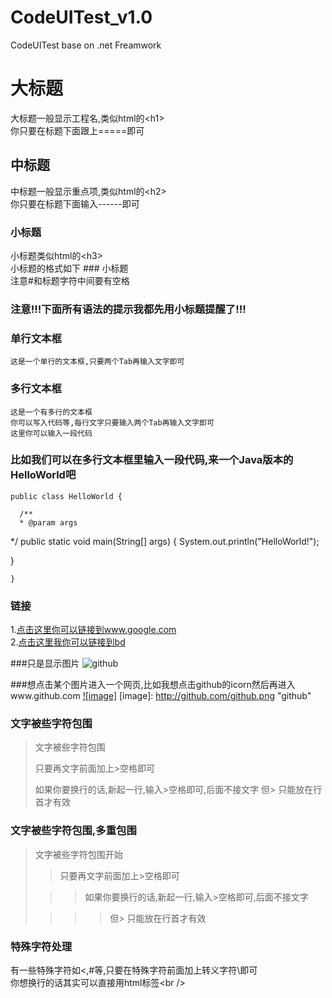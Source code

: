 CodeUITest_v1.0
===============
CodeUITest base on .net Freamwork


大标题
===================================
  大标题一般显示工程名,类似html的\<h1\><br />
  你只要在标题下面跟上=====即可

  
中标题
-----------------------------------
  中标题一般显示重点项,类似html的\<h2\><br />
  你只要在标题下面输入------即可
  
### 小标题
  小标题类似html的\<h3\><br />
  小标题的格式如下 ### 小标题<br />
  注意#和标题字符中间要有空格

### 注意!!!下面所有语法的提示我都先用小标题提醒了!!! 

### 单行文本框
    这是一个单行的文本框,只要两个Tab再输入文字即可
        
### 多行文本框  
    这是一个有多行的文本框
    你可以写入代码等,每行文字只要输入两个Tab再输入文字即可
    这里你可以输入一段代码

### 比如我们可以在多行文本框里输入一段代码,来一个Java版本的HelloWorld吧
    public class HelloWorld {

      /**
      * @param args
   */
   public static void main(String[] args) {
   System.out.println("HelloWorld!");

   }

    }
### 链接
1.[点击这里你可以链接到www.google.com](http://www.google.com)<br />
2.[点击这里我你可以链接到bd](http://www.baidu.com)<br />

###只是显示图片
![github](http://github.com/unicorn.png "github")

###想点击某个图片进入一个网页,比如我想点击github的icorn然后再进入www.github.com
[![image]](http://www.github.com/)
[image]: http://github.com/github.png "github"

### 文字被些字符包围
> 文字被些字符包围
>
> 只要再文字前面加上>空格即可
>
> 如果你要换行的话,新起一行,输入>空格即可,后面不接文字
> 但> 只能放在行首才有效

### 文字被些字符包围,多重包围
> 文字被些字符包围开始
>
> > 只要再文字前面加上>空格即可
>
>  > > 如果你要换行的话,新起一行,输入>空格即可,后面不接文字
>
> > > > 但> 只能放在行首才有效

### 特殊字符处理
有一些特殊字符如<,#等,只要在特殊字符前面加上转义字符\即可<br />
你想换行的话其实可以直接用html标签\<br /\>

